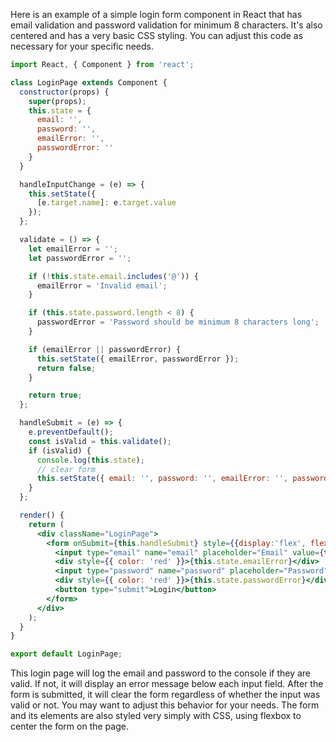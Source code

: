 Here is an example of a simple login form component in React that has email validation and password validation for minimum 8 characters. It's also centered and has a very basic CSS styling. You can adjust this code as necessary for your specific needs.

```jsx
import React, { Component } from 'react';

class LoginPage extends Component {
  constructor(props) {
    super(props);
    this.state = {
      email: '',
      password: '',
      emailError: '',
      passwordError: ''
    }
  }

  handleInputChange = (e) => {
    this.setState({
      [e.target.name]: e.target.value
    });
  };

  validate = () => {
    let emailError = '';
    let passwordError = '';

    if (!this.state.email.includes('@')) {
      emailError = 'Invalid email';
    }

    if (this.state.password.length < 8) {
      passwordError = 'Password should be minimum 8 characters long';
    }

    if (emailError || passwordError) {
      this.setState({ emailError, passwordError });
      return false;
    }

    return true;
  };

  handleSubmit = (e) => {
    e.preventDefault();
    const isValid = this.validate();
    if (isValid) {
      console.log(this.state);
      // clear form
      this.setState({ email: '', password: '', emailError: '', passwordError: '' });
    }
  };

  render() {
    return (
      <div className="LoginPage">
        <form onSubmit={this.handleSubmit} style={{display:'flex', flexDirection:'column', alignItems:'center', justifyContent:'center', minHeight:'100vh'}}>
          <input type="email" name="email" placeholder="Email" value={this.state.email} onChange={this.handleInputChange} />
          <div style={{ color: 'red' }}>{this.state.emailError}</div>
          <input type="password" name="password" placeholder="Password" value={this.state.password} onChange={this.handleInputChange} />
          <div style={{ color: 'red' }}>{this.state.passwordError}</div>
          <button type="submit">Login</button>
        </form>
      </div>
    );
  }
}

export default LoginPage;
```

This login page will log the email and password to the console if they are valid. If not, it will display an error message below each input field. After the form is submitted, it will clear the form regardless of whether the input was valid or not. You may want to adjust this behavior for your needs. The form and its elements are also styled very simply with CSS, using flexbox to center the form on the page.